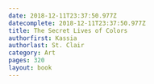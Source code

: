 ```yaml
---
date: 2018-12-11T23:37:50.977Z
datecomplete: 2018-12-11T23:37:50.977Z
title: The Secret Lives of Colors
authorfirst: Kassia
authorlast: St. Clair
category: Art
pages: 320
layout: book
---
```



